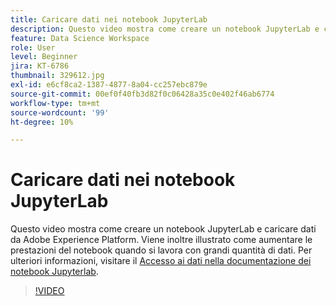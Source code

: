 ```yaml
---
title: Caricare dati nei notebook JupyterLab
description: Questo video mostra come creare un notebook JupyterLab e caricare dati da Adobe Experience Platform. Viene inoltre illustrato come aumentare le prestazioni del notebook quando si lavora con grandi quantità di dati.
feature: Data Science Workspace
role: User
level: Beginner
jira: KT-6786
thumbnail: 329612.jpg
exl-id: e6cf8ca2-1387-4877-8a04-cc257ebc879e
source-git-commit: 00ef0f40fb3d82f0c06428a35c0e402f46ab6774
workflow-type: tm+mt
source-wordcount: '99'
ht-degree: 10%

---
```


# Caricare dati nei notebook JupyterLab

Questo video mostra come creare un notebook JupyterLab e caricare dati da Adobe Experience Platform. Viene inoltre illustrato come aumentare le prestazioni del notebook quando si lavora con grandi quantità di dati. Per ulteriori informazioni, visitare il [Accesso ai dati nella documentazione dei notebook Jupyterlab](https://experienceleague.adobe.com/docs/experience-platform/data-science-workspace/jupyterlab/access-notebook-data.html).

>[!VIDEO](https://video.tv.adobe.com/v/329612?learn=on)
